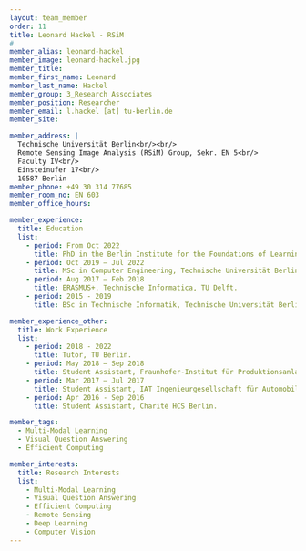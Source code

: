 ```yaml
---
layout: team_member
order: 11
title: Leonard Hackel - RSiM
#
member_alias: leonard-hackel
member_image: leonard-hackel.jpg
member_title:
member_first_name: Leonard
member_last_name: Hackel
member_group: 3_Research Associates
member_position: Researcher
member_email: l.hackel [at] tu-berlin.de
member_site:

member_address: |
  Technische Universität Berlin<br/><br/>
  Remote Sensing Image Analysis (RSiM) Group, Sekr. EN 5<br/>
  Faculty IV<br/>
  Einsteinufer 17<br/>
  10587 Berlin
member_phone: +49 30 314 77685
member_room_no: EN 603
member_office_hours:

member_experience:
  title: Education
  list:
    - period: From Oct 2022
      title: PhD in the Berlin Institute for the Foundations of Learning and Data (BIFOLD), TU Berlin, Germany.
    - period: Oct 2019 – Jul 2022
      title: MSc in Computer Engineering, Technische Universität Berlin, Germany.
    - period: Aug 2017 – Feb 2018
      title: ERASMUS+, Technische Informatica, TU Delft.
    - period: 2015 - 2019
      title: BSc in Technische Informatik, Technische Universität Berlin, Germany.

member_experience_other:
  title: Work Experience
  list:
    - period: 2018 - 2022
      title: Tutor, TU Berlin.
    - period: May 2018 – Sep 2018
      title: Student Assistant, Fraunhofer-Institut für Produktionsanlagen und Konstruktionstechnik IPK.
    - period: Mar 2017 – Jul 2017
      title: Student Assistant, IAT Ingenieurgesellschaft für Automobiltechnik mbH.
    - period: Apr 2016 - Sep 2016
      title: Student Assistant, Charité HCS Berlin.

member_tags:
  - Multi-Modal Learning
  - Visual Question Answering
  - Efficient Computing

member_interests:
  title: Research Interests
  list:
    - Multi-Modal Learning
    - Visual Question Answering
    - Efficient Computing
    - Remote Sensing
    - Deep Learning
    - Computer Vision
---
```

